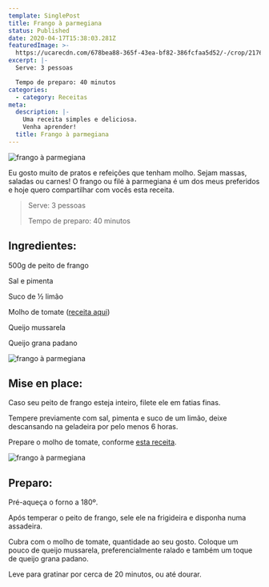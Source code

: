 ```yaml
---
template: SinglePost
title: Frango à parmegiana
status: Published
date: 2020-04-17T15:38:03.281Z
featuredImage: >-
  https://ucarecdn.com/678bea88-365f-43ea-bf82-386fcfaa5d52/-/crop/2176x1519/133,44/-/preview/
excerpt: |-
  Serve: 3 pessoas 

  Tempo de preparo: 40 minutos 
categories:
  - category: Receitas
meta:
  description: |-
    Uma receita simples e deliciosa.
    Venha aprender!
  title: Frango à parmegiana
---
```

![frango à parmegiana](https://ucarecdn.com/60042368-53e9-41fe-ae67-fb85ea1f875e/-/crop/2131x1457/178,111/-/preview/)

Eu gosto muito de pratos e refeições que tenham molho. Sejam massas, saladas ou carnes! O frango ou filé à parmegiana é um dos meus preferidos e hoje quero compartilhar com vocês esta receita. 

> Serve: 3 pessoas 
>
> Tempo de preparo: 40 minutos 

## Ingredientes:

500g de peito de frango 

Sal e pimenta 

Suco de ½ limão 

Molho de tomate ([receita aqui](https://paolafabeni.com/posts/molho-de-tomate/)) 

Queijo mussarela 

Queijo grana padano 

![frango à parmegiana](https://ucarecdn.com/67377edb-7f37-4723-aac8-5d0adf15d1df/-/crop/2287x1657/0,0/-/preview/)

## 

## Mise en place:

Caso seu peito de frango esteja inteiro, filete ele em fatias finas. 

Tempere previamente com sal, pimenta e suco de um limão, deixe descansando na geladeira por pelo menos 6 horas. 

Prepare o molho de tomate, conforme [esta receita](https://paolafabeni.com/posts/molho-de-tomate/). 

![frango à parmegiana](https://ucarecdn.com/6731d302-d4b4-4f03-8c80-f59234a2ea07/-/crop/2096x1373/213,284/-/preview/)

## Preparo:

Pré-aqueça o forno a 180º. 

Após temperar o peito de frango, sele ele na frigideira e disponha numa assadeira.  

Cubra com o molho de tomate, quantidade ao seu gosto. Coloque um pouco de queijo mussarela, preferencialmente ralado e também um toque de queijo grana padano. 

Leve para gratinar por cerca de 20 minutos, ou até dourar.
